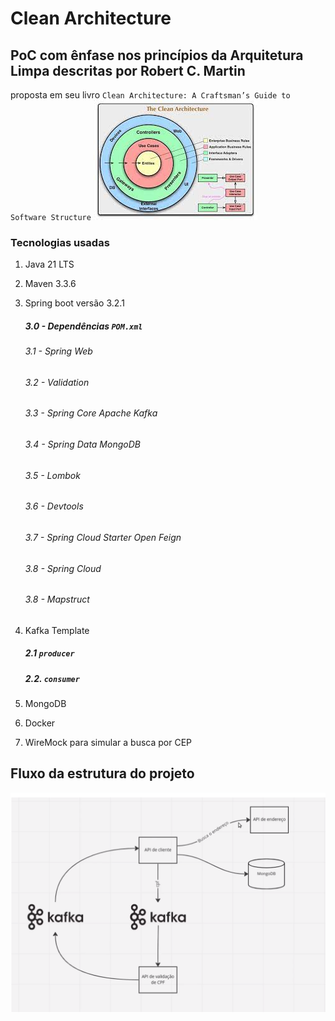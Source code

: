 # Clean Architecture

## PoC com ênfase nos princípios da Arquitetura Limpa descritas por Robert C. Martin 
proposta em seu livro ```Clean Architecture: A Craftsman’s Guide to Software Structure```
![alt text](https://github.com/juliancambraia/cleanarch/blob/main/images/cleanarq.jpeg?raw=true)
### Tecnologias usadas

1. Java 21 LTS
2. Maven 3.3.6
3. Spring boot versão 3.2.1
   ##### 3.0 - Dependências ``POM.xml``
   ###### 3.1 - Spring Web
   ###### 3.2 - Validation
   ###### 3.3 - Spring Core Apache Kafka
   ###### 3.4 - Spring Data MongoDB
   ###### 3.5 - Lombok
   ###### 3.6 - Devtools
   ###### 3.7 - Spring Cloud Starter Open Feign
   ###### 3.8 - Spring Cloud
   ###### 3.8 - Mapstruct

4. Kafka Template 
   ##### 2.1 ``producer``
   ##### 2.2. ``consumer``
5. MongoDB
6. Docker
7. WireMock para simular a busca por CEP

## Fluxo da estrutura do projeto

![alt text](https://github.com/juliancambraia/cleanarch/blob/main/images/fluxo.png?raw=true)
